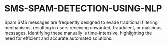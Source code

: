 # SMS-SPAM-DETECTION-USING-NLP
Spam SMS messages are frequently designed to evade traditional filtering mechanisms, resulting in users receiving unwanted, fraudulent, or malicious messages. Identifying these manually is time-intensive, highlighting the need for efficient and accurate automated solutions.
